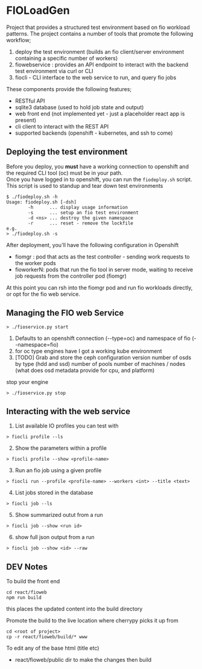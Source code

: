 
# FIOLoadGen
Project that provides a structured test environment based on fio workload patterns. The project contains a number of tools that promote the following workflow;  
1. deploy the test environment (builds an fio client/server environment containing a specific number of workers)
2. fiowebservice : provides an API endpoint to interact with the backend test environment via curl or CLI
3. fiocli - CLI interface to the web service to run, and query fio jobs

These components provide the following features;  
- RESTful API
- sqlite3 database (used to hold job state and output)
- web front end (not implemented yet - just a placeholder react app is present)
- cli client to interact with the REST API
- supported backends (openshift - kubernetes, and ssh to come)

## Deploying the test environment
Before you deploy, you **must** have a working connection to openshift and the required CLI tool (oc) must be in your path.  
Once you have logged in to openshift, you can run the ```fiodeploy.sh``` script. This script is used to standup and tear down test environments
```
$ ./fiodeploy.sh -h
Usage: fiodeploy.sh [-dsh]
        -h      ... display usage information
        -s      ... setup an fio test environment
        -d <ns> ... destroy the given namespace
        -r      ... reset - remove the lockfile
e.g.
> ./fiodeploy.sh -s
```

After deployment, you'll have the following configuration in Openshift
- fiomgr : pod that acts as the test controller - sending work requests to the worker pods
- fioworkerN: pods that run the fio tool in server mode, waiting to receive job requests from the controller pod (fiomgr)

At this point you can rsh into the fiomgr pod and run fio workloads directly, or opt for the fio web service.


## Managing the FIO web Service
```
> ./fioservice.py start
```
1. Defaults to an openshift connection (--type=oc) and namespace of fio (--namespace=fio)
2. for oc type engines
   have I got a working kube environment
3. [TODO] Grab and store the ceph configuration
   version
   number of osds by type (hdd and ssd)
   number of pools
   number of machines / nodes
   (what does osd metadata provide for cpu, and platform)

stop your engine
```
> ./fioservice.py stop
```

## Interacting with the web service

1. List available IO profiles you can test with
```
> fiocli profile --ls
```
2. Show the parameters within a profile
```
> fiocli profile --show <profile-name>
```
3. Run an fio job using a given profile
```
> fiocli run --profile <profile-name> --workers <int> --title <text>
```
4. List jobs stored in the database
```
> fiocli job --ls
```
5. Show summarized outut from a run
```
> fiocli job --show <run id>
```
6. show full json output from a run
```
> fiocli job --show <id> --raw
```


## DEV Notes
To build the front end
```
cd react/fioweb
npm run build
```
this places the updated content into the build directory

Promote the build to the live location where cherrypy picks it up from
```
cd <root of project>
cp -r react/fioweb/build/* www
```

To edit any of the base html (title etc)
- react/fioweb/public dir to make the changes then build


